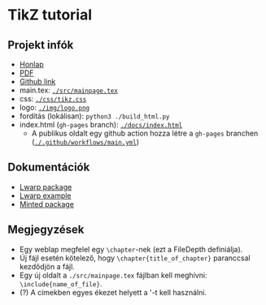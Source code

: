# TikZ tutorial

## Projekt infók

* [Honlap](https://a-gondolkodas-orome.github.io/latex-tutorial/index.html)
* [PDF](https://a-gondolkodas-orome.github.io/latex-tutorial/mainpage.pdf)
* [Github link](https://github.com/a-gondolkodas-orome/latex-tutorial)
* main.tex: [`./src/mainpage.tex`](https://github.com/a-gondolkodas-orome/latex-tutorial/blob/main/src/mainpage.tex)
* css: [`./css/tikz.css`](https://github.com/a-gondolkodas-orome/latex-tutorial/blob/main/css/tikz.css)
* logo: [`./img/logo.png`](https://github.com/a-gondolkodas-orome/latex-tutorial/blob/main/img/logo.png)
* fordítás (lokálisan): `python3 ./build_html.py`
* index.html (`gh-pages` branch): [`./docs/index.html`](https://github.com/a-gondolkodas-orome/latex-tutorial/blob/gh-pages/docs/index.html)
  * A publikus oldalt egy github action hozza létre a `gh-pages` branchen ([`./.github/workflows/main.yml`](https://github.com/a-gondolkodas-orome/latex-tutorial/blob/main/.github/workflows/main.yml))

## Dokumentációk
* [Lwarp package](https://ctan.ijs.si/tex-archive/macros/latex/contrib/lwarp/lwarp.pdf)
* [Lwarp example](https://people.bath.ac.uk/feb/lwarp/lwarp-intro.html)
* [Minted package](http://tug.ctan.org/macros/latex/contrib/minted/minted.pdf)

## Megjegyzések

* Egy weblap megfelel egy `\chapter`-nek (ezt a FileDepth definiálja).
* Új fájl esetén kötelező, hogy `\chapter{title_of_chapter}` paranccsal kezdődjön a fájl. 
* Egy új oldalt a `./src/mainpage.tex` fájlban kell meghívni: `\include{name_of_file}`.
* (?) A címekben egyes ékezet helyett a  '<karakter>-t kell használni.
